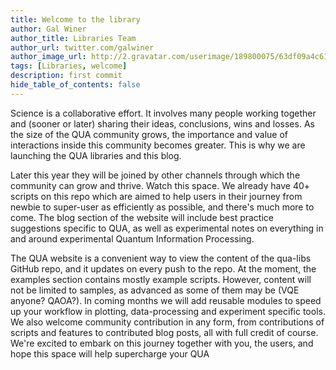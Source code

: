 ```yaml
---
title: Welcome to the library
author: Gal Winer
author_title: Libraries Team
author_url: twitter.com/galwiner
author_image_url: http://2.gravatar.com/userimage/189800075/63df09a4c61fe21b4d0fb8142bbc8d87 
tags: [Libraries, welcome]
description: first commit
hide_table_of_contents: false
---
```


Science is a collaborative effort. It involves many people working together and 
(sooner or later) sharing their ideas, conclusions, wins and losses. 
As the size of the QUA community grows, the importance and value of interactions 
inside this community becomes greater. This is why we are launching the QUA
libraries and this blog. 

<!--truncate-->

Later this year they will be joined by other channels through which 
the community can grow and thrive. Watch this space. We already have 40+ scripts on
this repo which are aimed to help users in their journey from newbie to super-user as
efficiently as possible, and there's much more to come. The blog section of the website
will include best practice suggestions specific to QUA, as well as experimental notes
on everything in and around experimental Quantum Information Processing.

The QUA website is a convenient way to view the content of the qua-libs GitHub
repo, and it updates on every push to the repo. At the moment, the examples section 
contains mostly example scripts. However, content will not be limited to samples, as
advanced as some of them may be (VQE anyone? QAOA?). In coming months we will add
reusable modules to speed up your workflow in plotting, 
data-processing and experiment specific tools. We also welcome community contribution 
in any form, from contributions of scripts and features to contributed blog 
posts, all with full credit of course. We're excited to embark on this journey together with you, the users, and hope this space will 
help supercharge your QUA  